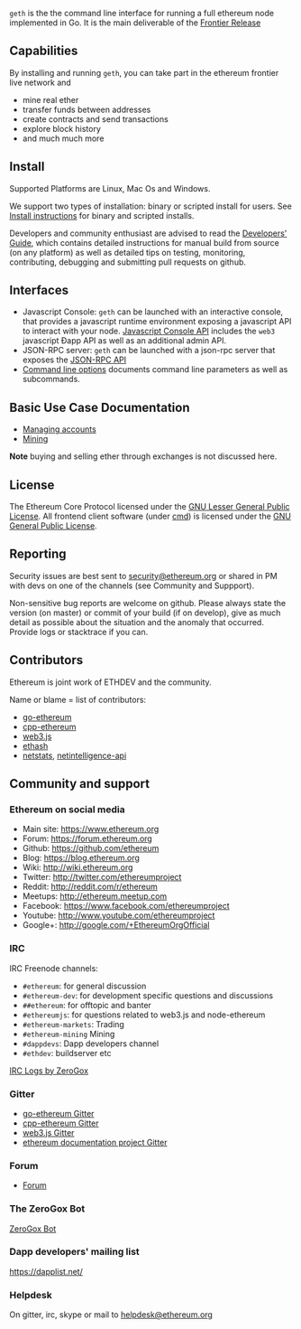 `geth` is the the command line interface for running a full ethereum node implemented in Go. 
It is the main deliverable of the [Frontier Release](https://github.com/ethereum/go-ethereum/wiki/Frontier)

## Capabilities

By installing and running `geth`, you can take part in the ethereum frontier live network and
* mine real ether 
* transfer funds between addresses
* create contracts and send transactions
* explore block history
* and much much more

## Install 

Supported Platforms are Linux, Mac Os and Windows.

We support two types of installation: binary or scripted install for users. 
See [Install instructions](https://github.com/ethereum/go-ethereum/wiki/Building-Ethereum) for binary and scripted installs.

Developers and community enthusiast are advised to read the [Developers' Guide](https://github.com/ethereum/go-ethereum/wiki/Developers%27-Guide), which contains detailed instructions for manual build from source (on any platform) as well as detailed tips on testing, monitoring, contributing, debugging and submitting pull requests on github.

## Interfaces

* Javascript Console: `geth` can be launched with an interactive console, that provides a javascript runtime environment exposing a javascript API to interact with your node. [Javascript Console API](https://github.com/ethereum/go-ethereum/wiki/JavaScript-Console) includes the `web3` javascript Ðapp API as well as an additional admin API. 
* JSON-RPC server: `geth` can be launched with a json-rpc server that exposes the [JSON-RPC API](https://github.com/ethereum/wiki/wiki/JSON-RPC)
* [Command line options](https://github.com/ethereum/go-ethereum/wiki/Command-Line-Options) documents command line parameters as well as subcommands.

## Basic Use Case Documentation

* [Managing accounts](https://github.com/ethereum/go-ethereum/wiki/Managing-your-accounts)
* [Mining](https://github.com/ethereum/go-ethereum/wiki/mining)

**Note** buying and selling ether through exchanges is not discussed here. 

## License

The Ethereum Core Protocol licensed under the [GNU Lesser General Public License](https://www.gnu.org/licenses/lgpl.html). All frontend client software (under [cmd](https://github.com/ethereum/go-ethereum/tree/develop/cmd)) is licensed under the [GNU General Public License](https://www.gnu.org/copyleft/gpl.html).

## Reporting 

Security issues are best sent to security@ethereum.org or shared in PM with devs on one of the channels (see Community and Suppport).

Non-sensitive bug reports are welcome on github. Please always state the version (on master) or commit of your build (if on develop), give as much detail as possible about the situation and the anomaly that occurred. Provide logs or stacktrace if you can.

## Contributors

Ethereum is joint work of ETHDEV and the community.

Name or blame = list of contributors:
* [go-ethereum](https://github.com/ethereum/go-ethereum/graphs/contributors)
* [cpp-ethereum](https://github.com/ethereum/cpp-ethereum/graphs/contributors)
* [web3.js](https://github.com/ethereum/web3.js/graphs/contributors)
* [ethash](https://github.com/ethereum/ethash/graphs/contributors)
* [netstats](https://github.com/cubedro/eth-netstats/graphs/contributors), 
[netintelligence-api](https://github.com/cubedro/eth-net-intelligence-api/graphs/contributors)

## Community and support

### Ethereum on social media

- Main site: https://www.ethereum.org
- Forum: https://forum.ethereum.org
- Github: https://github.com/ethereum
- Blog: https://blog.ethereum.org
- Wiki: http://wiki.ethereum.org
- Twitter: http://twitter.com/ethereumproject
- Reddit: http://reddit.com/r/ethereum
- Meetups: http://ethereum.meetup.com
- Facebook: https://www.facebook.com/ethereumproject
- Youtube: http://www.youtube.com/ethereumproject
- Google+: http://google.com/+EthereumOrgOfficial

### IRC 

IRC Freenode channels:
* `#ethereum`: for general discussion
* `#ethereum-dev`: for development specific questions and discussions
* `##ethereum`: for offtopic and banter
* `#ethereumjs`: for questions related to web3.js and node-ethereum
* `#ethereum-markets`: Trading 
* `#ethereum-mining` Mining
* `#dappdevs`: Dapp developers channel
* `#ethdev`: buildserver etc

[IRC Logs by ZeroGox](https://zerogox.com/bot/log)

### Gitter 

* [go-ethereum Gitter](https://gitter.im/ethereum/go-ethereum)
* [cpp-ethereum Gitter](https://gitter.im/ethereum/cpp-ethereum)
* [web3.js Gitter](https://gitter.im/ethereum/web3.js)
* [ethereum documentation project Gitter](https://gitter.im/ethereum/frontier-guide)

### Forum

- [Forum](https://forum.ethereum.org/categories/go-implementation)

### The ZeroGox Bot

[ZeroGox Bot](https://zerogox.com/bot)

### Dapp developers' mailing list

https://dapplist.net/

### Helpdesk 

On gitter, irc, skype or mail to helpdesk@ethereum.org
